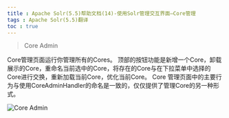 ```yaml
---
title : Apache Solr(5.5)帮助文档(14)-使用Solr管理交互界面—Core管理
tags : Apache Solr(5.5)翻译
toc : true
---
```


>Core Admin

Core管理页面运行你管理所有的Cores。
顶部的按钮功能是新增一个Core，卸载展示的Core，重命名当前选中的Core，将存在的Core与在下拉菜单中选择的Core进行交换，重新加载当前Core，优化当前Core。
Core 管理页面中的主要行为与使用CoreAdminHandler的命名是一致的，仅仅提供了管理Core的另一种形式。

![Core Admin](http://upload-images.jianshu.io/upload_images/1213316-521bf185cdfded12.png?imageMogr2/auto-orient/strip%7CimageView2/2/w/1240)